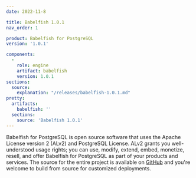 ```yaml
---
date: 2022-11-8

title: Babelfish 1.0.1
nav_order: 1

product: Babelfish for PostgreSQL
version: '1.0.1'

components:
  -
    role: engine
    artifact: babelfish
    version: 1.0.1
sections:
  source:
    explanation: "/releases/babelfish-1.0.1.md"
pretty:
  artifacts:
    babelfish: ''
  sections:
    source: 'Babelfish 1.0.1'
---
```

Babelfish for PostgreSQL is open source software that uses the Apache License version 2 (ALv2) and PostgreSQL License. ALv2 grants you well-understood usage rights; you can use, modify, extend, embed, monetize, resell, and offer Babelfish for PostgreSQL as part of your products and services. The source for the entire project is available on [GitHub](https://github.com/babelfish-for-postgresql) and you're welcome to build from source for customized deployments. 